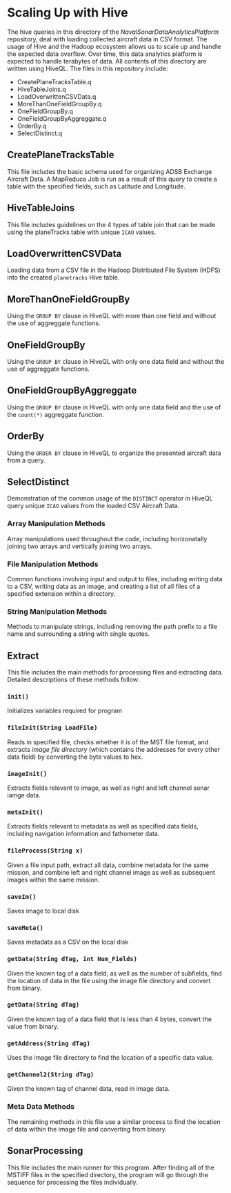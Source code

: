 # Scaling Up with Hive

The hive queries in this directory of the _NavalSonarDataAnalyticsPlatform_ repository, deal with loading collected aircraft data in CSV format. The usage of Hive and the Hadoop ecosystem allows us to scale up and handle the expected data overflow. Over time, this data analytics platform is expected to handle terabytes of data. All contents of this directory are written using HiveQL.
The files in this repository include: 
+ CreatePlaneTracksTable.q
+ HiveTableJoins.q
+ LoadOverwrittenCSVData.q
+ MoreThanOneFieldGroupBy.q
+ OneFieldGroupBy.q
+ OneFieldGroupByAggreggate.q
+ OrderBy.q
+ SelectDistinct.q

## CreatePlaneTracksTable

This file includes the basic schema used for organizing ADSB Exchange Aircraft Data. A MapReduce Job is run as a result of this query to create a table with the specified fields, such as Latitude and Longitude.

## HiveTableJoins

This file includes guidelines on the 4 types of table join that can be made using the planeTracks table with unique `ICAO` values.

## LoadOverwrittenCSVData
Loading data from a CSV file in the Hadoop Distributed File System (HDFS) into the created `planetracks` Hive table.

## MoreThanOneFieldGroupBy
Using the `GROUP BY` clause in HiveQL with more than one field and without the use of aggreggate functions.

## OneFieldGroupBy

Using the `GROUP BY` clause in HiveQL with only one data field and without the use of aggreggate functions.

## OneFieldGroupByAggreggate

Using the `GROUP BY` clause in HiveQL with only one data field and the use of the `count(*)` aggreggate function.

## OrderBy
Using the `ORDER BY` clause in HiveQL to organize the presented aircraft data from a query.

## SelectDistinct
Demonstration of the common usage of the `DISTINCT` operator in HiveQL query unique `ICAO` values from the loaded CSV Aircraft Data.

### Array Manipulation Methods
Array manipulations used throughout the code, including horizonatally joining two arrays and vertically joining two arrays.

### File Manipulation Methods
Common functions involving input and output to files, including writing data to a CSV, writing data as an image, and creating a list of all files of a specified extension within a directory.

### String Manipulation Methods
Methods to manipulate strings, including removing the path prefix to a file name and surrounding a string with single quotes.

## Extract

This file includes the main methods for processing files and extracting data. Detailed descriptions of these methods follow.

### ```init()```
Initializes variables required for program

### ```fileInit(String LoadFile)```
Reads in specified file, checks whether it is of the MST file format, and extracts _image file directory_ (which contains the addresses for every other data field) by converting the byte values to hex.

### ```imageInit()```
Extracts fields relevant to image, as well as right and left channel sonar iamge data.

### ```metaInit()```
Extracts fields relevant to metadata as well as specified data fields, including navigation information and fathometer data.

### ```fileProcess(String x)```
Given a file input path, extract all data, combine metadata for the same mission, and combine left and right channel image as well as subsequent images within the same mission. 

### ```saveIm()```
Saves image to local disk

### ```saveMeta()```
Saves metadata as a CSV on the local disk

### ```getData(String dTag, int Num_Fields)``` 
Given the known tag of a data field, as well as the number of subfields, find the location of data in the file using the image file directory and convert from binary.

### ```getData(String dTag)``` 
Given the known tag of a data field that is less than 4 bytes, convert the value from binary.

### ```getAddress(String dTag)```
Uses the image file directory to find the location of a specific data value.

### ```getChannel2(String dTag)```
Given the known tag of channel data, read in image data.

### Meta Data Methods
The remaining methods in this file use a similar process to find the location of data within the image file and converting from binary. 

## SonarProcessing

This file includes the main runner for this program. After finding all of the MSTIFF files in the specified directory, the program will go through the sequence for processing the files individually.
